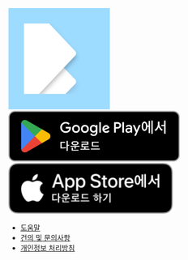 <meta
  name="og:image"
  content="./icon.png"
/>

<img src="./icon.png" height="200">

<div diaplay="flex" gap="20px" align-item="flex-start">
<a href="https://play.google.com/store/apps/details?id=com.lnssquare.square">
<img src="./GetItOnGooglePlay_Badge_Web_color_Korean.png" height="100px"/>
</a>
<a href="https://apps.apple.com/kr/app/square-%EB%85%B8%ED%8A%B8-%EC%BA%98%EB%A6%B0%EB%8D%94-%EB%8D%B0%EC%9D%B4%ED%84%B0%EB%B2%A0%EC%9D%B4%EC%8A%A4/id6740030840">
<img src="./Download_on_the_App_Store_Badge_KR_RGB_blk_100317.svg" height="100px" />
</a>
</div>

- [도움말](./help.md)
- [건의 및 문의사항](./feedback.md)
- [개인정보 처리방침](./policy.md)
